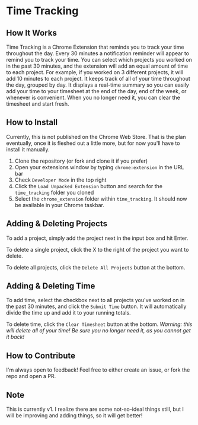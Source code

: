 Time Tracking
===

How It Works
---
Time Tracking is a Chrome Extension that reminds you to track your time throughout the day. Every 30 minutes a notification reminder will appear to remind you to track your time. You can select which projects you worked on in the past 30 minutes, and the extension will add an equal amount of time to each project. For example, if you worked on 3 different projects, it will add 10 minutes to each project. It keeps track of all of your time throughout the day, grouped by day. It displays a real-time summary so you can easily add your time to your timesheet at the end of the day, end of the week, or whenever is convenient. When you no longer need it, you can clear the timesheet and start fresh.

How to Install
---
Currently, this is not published on the Chrome Web Store. That is the plan eventually, once it is fleshed out a little more, but for now you'll have to install it manually.
1. Clone the repository (or fork and clone it if you prefer)
2. Open your extensions window by typing `chrome:extension` in the URL bar
3. Check `Developer Mode` in the top right
4. Click the `Load Unpacked Extension` button and search for the `time_tracking` folder you cloned
5. Select the `chrome_extension` folder within `time_tracking`. It should now be available in your Chrome taskbar.

Adding & Deleting Projects
---
To add a project, simply add the project next in the input box and hit Enter. 

To delete a single project, click the X to the right of the project you want to delete.

To delete all projects, click the `Delete All Projects` button at the bottom.

Adding & Deleting Time
---
To add time, select the checkbox next to all projects you've worked on in the past 30 minutes, and click the `Submit Time` button. It will automatically divide the time up and add it to your running totals.

To delete time, click the `Clear Timesheet` button at the bottom.
*Warning: this will delete all of your time! Be sure you no longer need it, as you cannot get it back!*

How to Contribute
---
I'm always open to feedback! Feel free to either create an issue, or fork the repo and open a PR.

Note
---
This is currently v1. I realize there are some not-so-ideal things still, but I will be improving and adding things, so it will get better!
